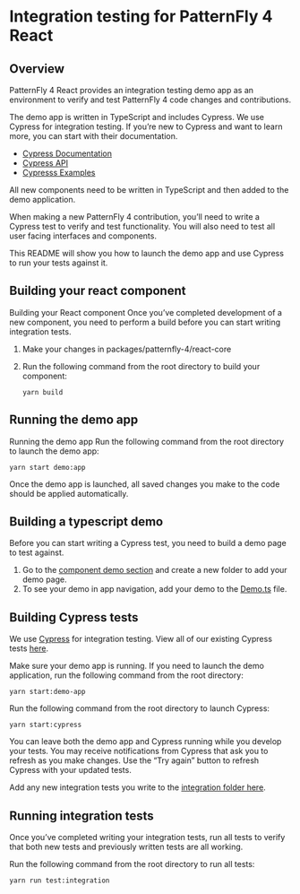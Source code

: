 # Integration testing for PatternFly 4 React

## Overview
PatternFly 4 React provides an integration testing demo app as an environment to verify and test PatternFly 4 code changes and contributions.

The demo app is written in TypeScript and includes Cypress. We use Cypress for integration testing. If you’re new to Cypress and want to learn more, you can start with their documentation. 

* [Cypress Documentation](https://docs.cypress.io/guides/overview/why-cypress.html#In-a-nutshell)
* [Cypress API](https://docs.cypress.io/api/api/table-of-contents.html)
* [Cypresss Examples](https://docs.cypress.io/examples/examples/recipes.html#Node-Modules)

All new components need to be written in TypeScript and then added to the demo application.

When making a new PatternFly 4 contribution, you’ll need to write a Cypress test to verify and test functionality. You will also need to test all user facing interfaces and components.

This README will show you how to launch the demo app and use Cypress to run your tests against it.

## Building your react component
Building your React component
Once you’ve completed development of a new component, you need to perform a build before you can start writing integration tests.

1. Make your changes in packages/patternfly-4/react-core
2. Run the following command from the root directory to build your component:

    `yarn build`

## Running the demo app

Running the demo app
Run the following command from the root directory to launch the demo app:

`yarn start demo:app`

Once the demo app is launched, all saved changes you make to the code should be applied automatically.

## Building a typescript demo

Before you can start writing a Cypress test, you need to build a demo page to test against.

1. Go to the [component demo section](https://github.com/patternfly/patternfly-react/tree/master/packages/patternfly-4/react-integration/demo-app-ts/src/components/demos) and create a new folder to add your demo page.
2. To see your demo in app navigation, add your demo to the [Demo.ts](https://github.com/patternfly/patternfly-react/tree/master/packages/patternfly-4/react-integration/emo-app-ts/src/Demos.ts) file.


## Building Cypress tests
We use [Cypress](https://www.cypress.io/) for integration testing. View all of our existing Cypress tests [here](https://github.com/patternfly/patternfly-react/tree/master/packages/patternfly-4/react-integration/cypress/integration).

Make sure your demo app is running. If you need to launch the demo application, run the following command from the root directory:

`yarn start:demo-app`

Run the following command from the root directory to launch Cypress:

`yarn start:cypress`

You can leave both the demo app and Cypress running while you develop your tests. You may receive notifications from Cypress that ask you to refresh as you make changes. Use the “Try again” button to refresh Cypress with your updated tests.

Add any new integration tests you write to the [integration folder here](https://github.com/patternfly/patternfly-react/tree/master/packages/patternfly-4/react-integration/cypress/integration).


## Running integration tests
Once you’ve completed writing your integration tests, run all tests to verify that both new tests and previously written tests are all working.

Run the following command from the root directory to run all tests:

`yarn run test:integration`
